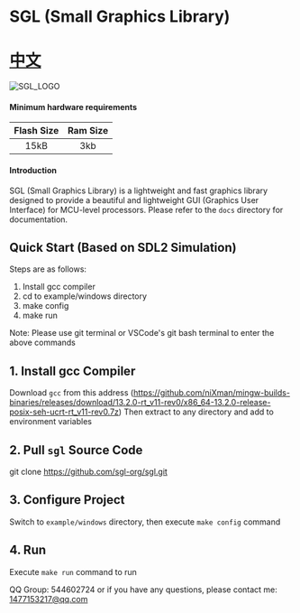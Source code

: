 # SGL (Small Graphics Library)
# [中文](https://github.com/LiShanwenGit/sgl/blob/main/README_CN.md)

![SGL_LOGO](SGL_logo.png)

#### Minimum hardware requirements
| Flash Size | Ram Size |
| :---------:| :------: |
| 15kB       |    3kb   |

#### Introduction
SGL (Small Graphics Library) is a lightweight and fast graphics library designed to provide a beautiful and lightweight GUI (Graphics User Interface) for MCU-level processors.
Please refer to the `docs` directory for documentation.

## Quick Start (Based on SDL2 Simulation)
Steps are as follows:
1. Install gcc compiler
2. cd to example/windows directory
3. make config
4. make run

Note: Please use git terminal or VSCode's git bash terminal to enter the above commands

## 1. Install gcc Compiler
Download `gcc` from this address (https://github.com/niXman/mingw-builds-binaries/releases/download/13.2.0-rt_v11-rev0/x86_64-13.2.0-release-posix-seh-ucrt-rt_v11-rev0.7z)
Then extract to any directory and add to environment variables

## 2. Pull `sgl` Source Code
git clone https://github.com/sgl-org/sgl.git

## 3. Configure Project
Switch to `example/windows` directory, then execute `make config` command

## 4. Run
Execute `make run` command to run

QQ Group: 544602724
or if you have any questions, please contact me: 1477153217@qq.com
